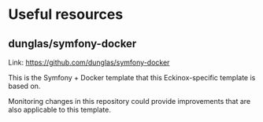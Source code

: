 # Useful resources

## dunglas/symfony-docker 
Link: https://github.com/dunglas/symfony-docker

This is the Symfony + Docker template that this Eckinox-specific template is 
based on. 

Monitoring changes in this repository could provide improvements that are also 
applicable to this template.
